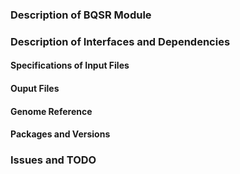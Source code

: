 ### Description of BQSR Module

### Description of Interfaces and Dependencies

#### Specifications of Input Files

#### Ouput Files

#### Genome Reference

#### Packages and Versions

### Issues and TODO
